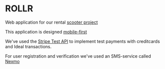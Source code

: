 # ROLLR
Web application for our rental [scooter project](http://escooter.herokuapp.com/login)

This application is designed [mobile-first](https://user-images.githubusercontent.com/48712793/66643359-caf8fc80-ec1e-11e9-8642-8d2bcc157de6.jpeg)

We've used the [Stripe Test API](https://stripe.com/docs/development) to implement test payments with creditcards and Ideal transactions.

For user registration and verification we've used an SMS-service called [Nexmo](https://www.nexmo.com/)



